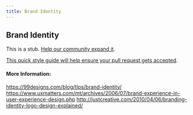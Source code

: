 ```yaml
---
title: Brand Identity
---
```

## Brand Identity

This is a stub. <a href='https://github.com/freecodecamp/guides/tree/master/src/pages/product-design/brand-identity/index.md' target='_blank' rel='nofollow'>Help our community expand it</a>.

<a href='https://github.com/freecodecamp/guides/blob/master/README.md' target='_blank' rel='nofollow'>This quick style guide will help ensure your pull request gets accepted</a>.

<!-- The article goes here, in GitHub-flavored Markdown. Feel free to add YouTube videos, images, and CodePen/JSBin embeds  -->

#### More Information:
<!-- Please add any articles you think might be helpful to read before writing the article -->
https://99designs.com/blog/tips/brand-identity/
https://www.uxmatters.com/mt/archives/2006/07/brand-experience-in-user-experience-design.php
http://justcreative.com/2010/04/06/branding-identity-logo-design-explained/


